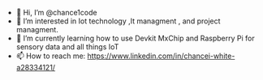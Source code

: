 - 👋 Hi, I’m @chance1code
- 👀 I’m interested in Iot technology ,It managment , and project managment. 
- 🌱 I’m currently learning how to use Devkit MxChip and Raspberry Pi for sensory data and all things IoT
- 📫 How to reach me: https://www.linkedin.com/in/chancei-white-a28334121/ 
